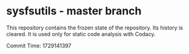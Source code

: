 # sysfsutils - master branch

This repository contains the frozen state of the repository.
Its history is cleared. It is used only for static code
analysis with Codacy.

Commit Time: 1729141397